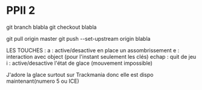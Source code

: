 # PPII 2


git branch blabla
git checkout blabla

git pull origin master
git push --set-upstream origin blabla

LES TOUCHES :
    a : active/desactive en place un assombrissement
    e : interaction avec object (pour l'instant seulement les clés)
    echap : quit de jeu
    i : active/desactive l'état de glace (mouvement impossible)

J'adore la glace surtout sur Trackmania donc elle est dispo maintenant(numero 5 ou ICE)